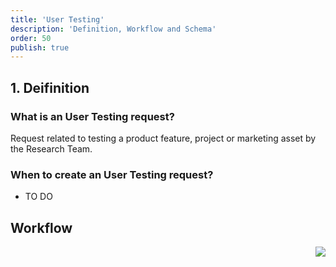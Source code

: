 ```yaml
---
title: 'User Testing'
description: 'Definition, Workflow and Schema'
order: 50
publish: true
---
```


## 1. Deifinition

### What is an User Testing request?

Request related to testing a product feature, project or marketing asset by the Research Team.

### When to create an User Testing request?

- TO DO


## Workflow

<Image
	src="/images/handbook/tools/jira/user-testing-workflow.png"
	align="right"
	size="small"
	caption="User Testing workflow"
	margin="4rem -2rem 0 4rem"
	rounded
	dropShadow
/>
